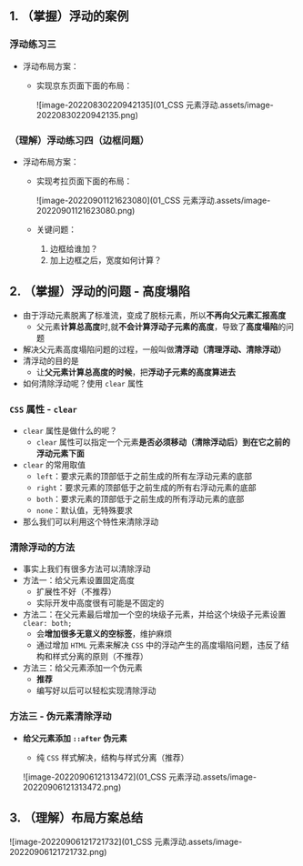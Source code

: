 ## 1. （掌握）浮动的案例

### 浮动练习三

- 浮动布局方案：

  - 实现京东页面下面的布局：

    ![image-20220830220942135](01_CSS 元素浮动.assets/image-20220830220942135.png)

### （理解）浮动练习四（边框问题）

- 浮动布局方案：

  - 实现考拉页面下面的布局：

    ![image-20220901121623080](01_CSS 元素浮动.assets/image-20220901121623080.png)

  - 关键问题：

    1. 边框给谁加？
    2. 加上边框之后，宽度如何计算？

## 2. （掌握）浮动的问题 - 高度塌陷

- 由于浮动元素脱离了标准流，变成了脱标元素，所以**不再向父元素汇报高度**
  - 父元素**计算总高度**时,就**不会计算浮动子元素的高度**，导致了**高度塌陷**的问题
- 解决父元素高度塌陷问题的过程，一般叫做**清浮动（清理浮动、清除浮动）**
- 清浮动的目的是
  - 让**父元素计算总高度的时候**，把**浮动子元素的高度算进去**
- 如何清除浮动呢？使用 `clear` 属性

### `CSS` 属性 - `clear`

- `clear` 属性是做什么的呢？
  - `clear` 属性可以指定一个元素**是否必须移动（清除浮动后）到在它之前的浮动元素下面**
- `clear` 的常用取值
  - `left`：要求元素的顶部低于之前生成的所有左浮动元素的底部
  - `right`：要求元素的顶部低于之前生成的所有右浮动元素的底部
  - `both`：要求元素的顶部低于之前生成的所有浮动元素的底部
  - `none`：默认值，无特殊要求
- 那么我们可以利用这个特性来清除浮动

### 清除浮动的方法

- 事实上我们有很多方法可以清除浮动
- 方法一：给父元素设置固定高度
  - 扩展性不好（不推荐）
  - 实际开发中高度很有可能是不固定的
- 方法二：在父元素最后增加一个空的块级子元素，并给这个块级子元素设置 `clear: both;`
  - 会**增加很多无意义的空标签**，维护麻烦
  - 通过增加 `HTML` 元素来解决 `CSS` 中的浮动产生的高度塌陷问题，违反了结构和样式分离的原则（不推荐）
- 方法三：给父元素添加一个伪元素
  - **推荐**
  - 编写好以后可以轻松实现清除浮动

### 方法三 - 伪元素清除浮动

- **给父元素添加 `::after` 伪元素**

  - 纯 `CSS` 样式解决，结构与样式分离（推荐）

  ![image-20220906121313472](01_CSS 元素浮动.assets/image-20220906121313472.png)

## 3. （理解）布局方案总结

![image-20220906121721732](01_CSS 元素浮动.assets/image-20220906121721732.png)
